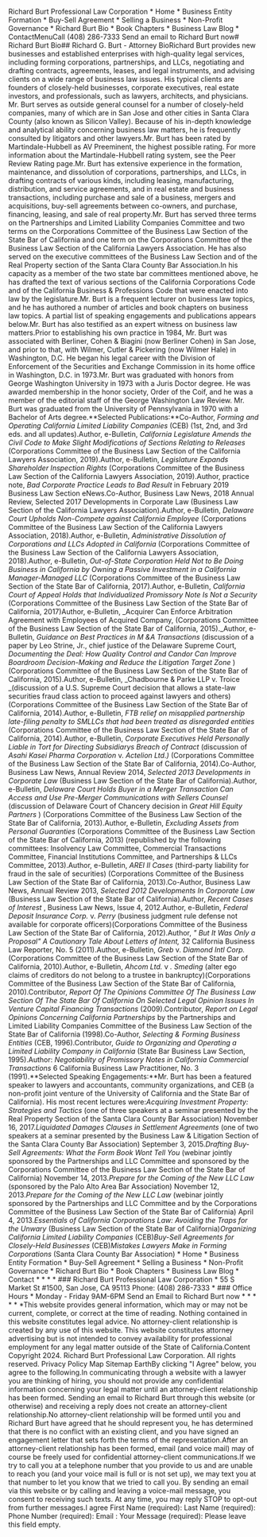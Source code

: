 Richard Burt Professional Law Corporation  * Home  * Business Entity Formation  * Buy-Sell Agreement  * Selling a Business  * Non-Profit Governance  * Richard Burt Bio  * Book Chapters  * Business Law Blog  * ContactMenuCall (408) 286-7333 Send an email to Richard Burt now# Richard Burt Bio## Richard G. Burt - Attorney BioRichard Burt provides new businesses and established enterprises with high-quality legal services, including forming corporations, partnerships, and LLCs, negotiating and drafting contracts, agreements, leases, and legal instruments, and advising clients on a wide range of business law issues. His typical clients are founders of closely-held businesses, corporate executives, real estate investors, and professionals, such as lawyers, architects, and physicians. Mr. Burt serves as outside general counsel for a number of closely-held companies, many of which are in San Jose and other cities in Santa Clara County (also known as Silicon Valley). Because of his in-depth knowledge and analytical ability concerning business law matters, he is frequently consulted by litigators and other lawyers.Mr. Burt has been rated by Martindale-Hubbell as AV Preeminent, the highest possible rating. For more information about the Martindale-Hubbell rating system, see the Peer Review Rating page.Mr. Burt has extensive experience in the formation, maintenance, and dissolution of corporations, partnerships, and LLCs, in drafting contracts of various kinds, including leasing, manufacturing, distribution, and service agreements, and in real estate and business transactions, including purchase and sale of a business, mergers and acquisitions, buy-sell agreements between co-owners, and purchase, financing, leasing, and sale of real property.Mr. Burt has served three terms on the Partnerships and Limited Liability Companies Committee and two terms on the Corporations Committee of the Business Law Section of the State Bar of California and one term on the Corporations Committee of the Business Law Section of the California Lawyers Association. He has also served on the executive committees of the Business Law Section and of the Real Property section of the Santa Clara County Bar Association.In his capacity as a member of the two state bar committees mentioned above, he has drafted the text of various sections of the California Corporations Code and of the California Business & Professions Code that were enacted into law by the legislature.Mr. Burt is a frequent lecturer on business law topics, and he has authored a number of articles and book chapters on business law topics. A partial list of speaking engagements and publications appears below.Mr. Burt has also testified as an expert witness on business law matters.Prior to establishing his own practice in 1984, Mr. Burt was associated with Berliner, Cohen & Biagini (now Berliner Cohen) in San Jose, and prior to that, with Wilmer, Cutler & Pickering (now Wilmer Hale) in Washington, D.C. He began his legal career with the Division of Enforcement of the Securities and Exchange Commission in its home office in Washington, D.C. in 1973.Mr. Burt was graduated with honors from George Washington University in 1973 with a Juris Doctor degree. He was awarded membership in the honor society, Order of the Coif, and he was a member of the editorial staff of the George Washington Law Review. Mr. Burt was graduated from the University of Pennsylvania in 1970 with a Bachelor of Arts degree.**Selected Publications:**Co-Author, _Forming and Operating California Limited Liability Companies_ (CEB) (1st, 2nd, and 3rd eds. and all updates).Author, e-Bulletin, _California Legislature Amends the Civil Code to Make Slight Modifications of Sections Relating to Releases_ (Corporations Committee of the Business Law Section of the California Lawyers Association, 2019).Author, e-Bulletin, _Legislature Expands Shareholder Inspection Rights_ (Corporations Committee of the Business Law Section of the California Lawyers Association, 2019).Author, practice note, _Bad Corporate Practice Leads to Bad Result_ in February 2019 Business Law Section eNews.Co-Author, Business Law News, 2018 Annual Review, Selected 2017 Developments in Corporate Law (Business Law Section of the California Lawyers Association).Author, e-Bulletin, _Delaware Court Upholds Non-Compete against California Employee_ (Corporations Committee of the Business Law Section of the California Lawyers Association, 2018).Author, e-Bulletin, _Administrative Dissolution of Corporations and LLCs Adopted in California_ (Corporations Committee of the Business Law Section of the California Lawyers Association, 2018).Author, e-Bulletin, _Out-of-State Corporation Held Not to Be Doing Business in California by Owning a Passive Investment in a California Manager-Managed LLC_ (Corporations Committee of the Business Law Section of the State Bar of California, 2017).Author, e-Bulletin, _California Court of Appeal Holds that Individualized Promissory Note Is Not a Security_ (Corporations Committee of the Business Law Section of the State Bar of California, 2017)Author, e-Bulletin, _Acquirer Can Enforce Arbitration Agreement with Employees of Acquired Company, (Corporations Committee of the Business Law Section of the State Bar of California, 2015)._Author, e-Bulletin, _Guidance on Best Practices in M &A Transactions_ (discussion of a paper by Leo Strine, Jr., chief justice of the Delaware Supreme Court, _Documenting the Deal: How Quality Control and Candor Can Improve Boardroom Decision-Making and Reduce the Litigation Target Zone_ ) (Corporations Committee of the Business Law Section of the State Bar of California, 2015).Author, e-Bulletin, _Chadbourne & Parke LLP v. Troice _(discussion of a U.S. Supreme Court decision that allows a state-law securities fraud class action to proceed against lawyers and others) (Corporations Committee of the Business Law Section of the State Bar of California, 2014).Author, e-Bulletin, _FTB relief on misapplied partnership late-filing penalty to SMLLCs that had been treated as disregarded entities_ (Corporations Committee of the Business Law Section of the State Bar of California, 2014).Author, e-Bulletin, _Corporate Executives Held Personally Liable in Tort for Directing Subsidiarys Breach of Contract_ (discussion of _Asahi Kasei Pharma Corporation_ v. _Actelion Ltd.)_ (Corporations Committee of the Business Law Section of the State Bar of California, 2014).Co-Author, Business Law News, Annual Review 2014, _Selected 2013 Developments in Corporate Law_ (Business Law Section of the State Bar of California).Author, e-Bulletin, _Delaware Court Holds Buyer in a Merger Transaction Can Access and Use Pre-Merger Communications with Sellers Counsel_ (discussion of Delaware Court of Chancery decision in _Great Hill Equity Partners_ ) (Corporations Committee of the Business Law Section of the State Bar of California, 2013).Author, e-Bulletin, _Excluding Assets from Personal Guaranties_ (Corporations Committee of the Business Law Section of the State Bar of California, 2013) (republished by the following committees: Insolvency Law Committee, Commercial Transactions Committee, Financial Institutions Committee, and Partnerships & LLCs Committee, 2013).Author, e-Bulletin, _AREI II Cases_ (third-party liability for fraud in the sale of securities) (Corporations Committee of the Business Law Section of the State Bar of California, 2013).Co-Author, Business Law News, Annual Review 2013, _Selected 2012 Developments In Corporate Law_ (Business Law Section of the State Bar of California).Author, _Recent Cases of Interest_ , Business Law News, Issue 4, 2012.Author, e-Bulletin, _Federal Deposit Insurance Corp._ v. _Perry_ (business judgment rule defense not available for corporate officers)(Corporations Committee of the Business Law Section of the State Bar of California, 2012).Author, _" But It Was Only a Proposal" A Cautionary Tale About Letters of Intent,_ 32 California Business Law Reporter, No. 5 (2011).Author, e-Bulletin, _Greb_ v. _Diamond Intl Corp._ (Corporations Committee of the Business Law Section of the State Bar of California, 2010).Author, e-Bulletin, _Ahcom Ltd._ v _. Smeding_ (alter ego claims of creditors do not belong to a trustee in bankruptcy)(Corporations Committee of the Business Law Section of the State Bar of California, 2010).Contributor, _Report Of The Opinions Committee Of The Business Law Section Of The State Bar Of California On Selected Legal Opinion Issues In Venture Capital Financing Transactions_ (2009).Contributor, _Report on Legal Opinions Concerning California Partnerships_ by the Partnerships and Limited Liability Companies Committee of the Business Law Section of the State Bar of California (1998).Co-Author, _Selecting & Forming Business Entities_ (CEB, 1996).Contributor, _Guide to Organizing and Operating a Limited Liability Company in California_ (State Bar Business Law Section, 1995).Author: _Negotiability of Promissory Notes in California Commercial Transactions_ 6 California Business Law Practitioner, No. 3 (1991).**Selected Speaking Engagements:**Mr. Burt has been a featured speaker to lawyers and accountants, community organizations, and CEB (a non-profit joint venture of the University of California and the State Bar of California). His most recent lectures were:_Acquiring Investment Property: Strategies and Tactics_ (one of three speakers at a seminar presented by the Real Property Section of the Santa Clara County Bar Association) November 16, 2017._Liquidated Damages Clauses in Settlement Agreements_ (one of two speakers at a seminar presented by the Business Law & Litigation Section of the Santa Clara County Bar Association) September 3, 2015._Drafting Buy-Sell Agreements: What the Form Book Wont Tell You_ (webinar jointly sponsored by the Partnerships and LLC Committee and sponsored by the Corporations Committee of the Business Law Section of the State Bar of California) November 14, 2013._Prepare for the Coming of the New LLC Law_ (sponsored by the Palo Alto Area Bar Association) November 12, 2013._Prepare for the Coming of the New LLC Law_ (webinar jointly sponsored by the Partnerships and LLC Committee and by the Corporations Committee of the Business Law Section of the State Bar of California) April 4, 2013._Essentials of California Corporations Law: Avoiding the Traps for the Unwary_ (Business Law Section of the State Bar of California)_Organizing California Limited Liability Companies_ (CEB)_Buy-Sell Agreements for Closely-Held Businesses_ (CEB)_Mistakes Lawyers Make in Forming Corporations_ (Santa Clara County Bar Association)  * Home  * Business Entity Formation  * Buy-Sell Agreement  * Selling a Business  * Non-Profit Governance  * Richard Burt Bio  * Book Chapters  * Business Law Blog  * Contact  *   *   *   * ### Richard Burt Professional Law Corporation  * 55 S Market St #1500,   San Jose, CA 95113  Phone: (408) 286-7333  * ### Office Hours  * Monday - Friday 9AM-6PM    Send an Email to Richard Burt now  *   *   * * * *This website provides general information, which may or may not be current, complete, or correct at the time of reading. Nothing contained in this website constitutes legal advice. No attorney-client relationship is created by any use of this website. This website constitutes attorney advertising but is not intended to convey availability for professional employment for any legal matter outside of the State of California.Content Copyright 2024. Richard Burt Professional Law Corporation. All rights reserved. Privacy Policy Map Sitemap EarthBy clicking "I Agree" below, you agree to the following.In communicating through a website with a lawyer you are thinking of hiring, you should not provide any confidential information concerning your legal matter until an attorney-client relationship has been formed. Sending an email to Richard Burt through this website (or otherwise) and receiving a reply does not create an attorney-client relationship.No attorney-client relationship will be formed until you and Richard Burt have agreed that he should represent you, he has determined that there is no conflict with an existing client, and you have signed an engagement letter that sets forth the terms of the representation.After an attorney-client relationship has been formed, email (and voice mail) may of course be freely used for confidential attorney-client communications.If we try to call you at a telephone number that you provide to us and are unable to reach you (and your voice mail is full or is not set up), we may text you at that number to let you know that we tried to call you. By sending an email via this website or by calling and leaving a voice-mail message, you consent to receiving such texts. At any time, you may reply STOP to opt-out from further messages.I agree First Name (required):  Last Name (required):  Phone Number (required):  Email :  Your Message (required):  Please leave this field empty. 